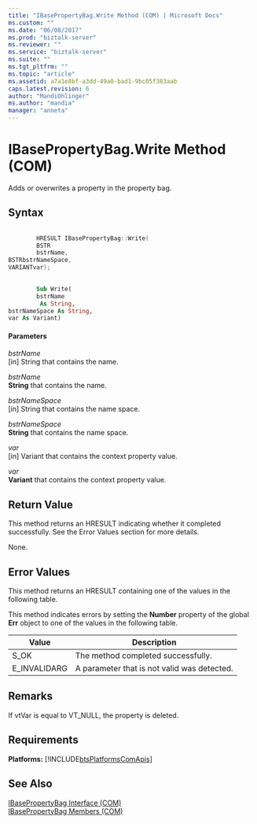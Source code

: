 ```yaml
---
title: "IBasePropertyBag.Write Method (COM) | Microsoft Docs"
ms.custom: ""
ms.date: "06/08/2017"
ms.prod: "biztalk-server"
ms.reviewer: ""
ms.service: "biztalk-server"
ms.suite: ""
ms.tgt_pltfrm: ""
ms.topic: "article"
ms.assetid: a7a1e8bf-a3dd-49a0-bad1-9bc05f383aab
caps.latest.revision: 6
author: "MandiOhlinger"
ms.author: "mandia"
manager: "anneta"
---
```

# IBasePropertyBag.Write Method (COM)
Adds or overwrites a property in the property bag.  
  
## Syntax  
  
```cpp  
  
        HRESULT IBasePropertyBag::Write(  
        BSTR  
        bstrName,  
BSTRbstrNameSpace,  
VARIANTvar);  
```  
  
```vb  
  
        Sub Write(  
        bstrName  
         As String,  
bstrNameSpace As String,  
var As Variant)  
```  
  
#### Parameters  
 *bstrName*  
 [in] String that contains the name.  
  
 *bstrName*  
 **String** that contains the name.  
  
 *bstrNameSpace*  
 [in] String that contains the name space.  
  
 *bstrNameSpace*  
 **String** that contains the name space.  
  
 *var*  
 [in] Variant that contains the context property value.  
  
 *var*  
 **Variant** that contains the context property value.  
  
## Return Value  
 This method returns an HRESULT indicating whether it completed successfully. See the Error Values section for more details.  
  
 None.  
  
## Error Values  
 This method returns an HRESULT containing one of the values in the following table.  
  
 This method indicates errors by setting the **Number** property of the global **Err** object to one of the values in the following table.  
  
|Value|Description|  
|-----------|-----------------|  
|S_OK|The method completed successfully.|  
|E_INVALIDARG|A parameter that is not valid was detected.|  
  
## Remarks  
 If vtVar is equal to VT_NULL, the property is deleted.  
  
## Requirements  
 **Platforms:**  [!INCLUDE[btsPlatformsComApis](../includes/btsplatformscomapis-md.md)]  
  
## See Also  
 [IBasePropertyBag Interface (COM)](../core/ibasepropertybag-interface-com.md)   
 [IBasePropertyBag Members (COM)](../core/ibasepropertybag-members-com.md)